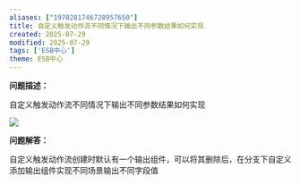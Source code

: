 ```yaml
---
aliases: ["1970281746728957650"]
title: 自定义触发动作流不同情况下输出不同参数结果如何实现
created: 2025-07-29
modified: 2025-07-29
tags: ['ESB中心']
theme: ESB中心
---
```


**问题描述：**

自定义触发动作流不同情况下输出不同参数结果如何实现

![](https://myhelpdoc.oss-cn-heyuan.aliyuncs.com/mdimages/a121004ff8f858fa5a57b2bb3f22a10a.jpg)

**问题解答：**

自定义触发动作流创建时默认有一个输出组件，可以将其删除后，在分支下自定义添加输出组件实现不同场景输出不同字段值

